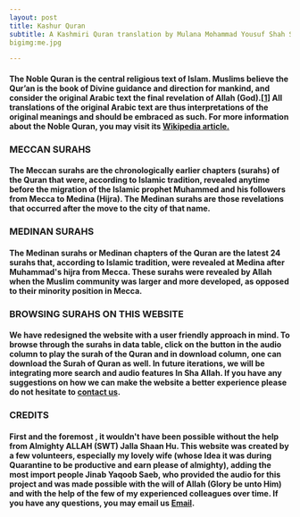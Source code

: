 ```yaml
---
layout: post
title: Kashur Quran
subtitle: A Kashmiri Quran translation by Mulana Mohammad Yousuf Shah Saeb (Rahmatullah-i-Allah)
bigimg:me.jpg

---
```


#### The Noble Quran is the central religious text of Islam. Muslims believe the Qur’an is the book of Divine guidance and direction for mankind, and consider the original Arabic text the final revelation of Allah (God).[[1](https://quran.com/en.wikipedia.org/wiki/Quran)] All translations of the original Arabic text are thus interpretations of the original meanings and should be embraced as such. For more information about the Noble Quran, you may visit its [Wikipedia article.](https://en.wikipedia.org/wiki/Quran)

### MECCAN SURAHS

#### The Meccan surahs are the chronologically earlier chapters (surahs) of the Quran that were, according to Islamic tradition, revealed anytime before the migration of the Islamic prophet Muhammed and his followers from Mecca to Medina (Hijra). The Medinan surahs are those revelations that occurred after the move to the city of that name.

### MEDINAN SURAHS

#### The Medinan surahs or Medinan chapters of the Quran are the latest 24 surahs that, according to Islamic tradition, were revealed at Medina after Muhammad's hijra from Mecca. These surahs were revealed by Allah when the Muslim community was larger and more developed, as opposed to their minority position in Mecca.

### BROWSING SURAHS ON THIS WEBSITE

#### We have redesigned the website with a user friendly approach in mind. To browse through the surahs in data table, click on the button in the audio column to play the surah of the Quran and in download column, one can download the Surah of Quran as well. In future iterations, we will be integrating more search and audio features In Sha Allah. If you have any suggestions on how we can make the website a better experience please do not hesitate to [contact us](https://mailto:majidnisar@gmail.com?Subject=ContactUs%20KashurQuran).

### **CREDITS**

#### First and the foremost , it wouldn't have been possible without the help from Almighty ALLAH (SWT) Jalla Shaan Hu. This website was created by a few volunteers, especially my lovely wife (whose Idea it was during Quarantine to be productive and earn please of almighty), adding the most import people Jinab Yaqoob Saeb, who provided the audio for this project and was made possible with the will of Allah (Glory be unto Him) and with the help of the few of my experienced colleagues over time.  If you have any questions, you may email us  [Email](mailto:majidnisar@gmail.com?Subject=Kashur%20Quran).

